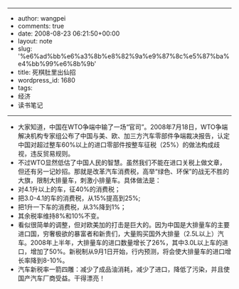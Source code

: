 - --
- author: wangpei
- comments: true
- date: 2008-08-23 06:21:50+00:00
- layout: note
- slug: '%e6%ad%bb%e6%a3%8b%e8%82%9a%e9%87%8c%e5%87%ba%e4%bb%99%e6%8b%9b'
- title: 死棋肚里出仙招
- wordpress_id: 1680
- tags:
- 经济
- 读书笔记
- --
- 大家知道，中国在WTO争端中输了一场“官司”。2008年7月18日，WTO争端解决机构专家组公布了中国与美、欧、加三方汽车零部件争端裁决报告，认定中国对超过整车60%以上的进口零部件按整车征税（25%）的做法构成歧视，违反贸易规则。 
- 不过WTO显然低估了中国人民的智慧。虽然我们不能在进口关税上做文章，但还有另一记妙招。那就是改革汽车消费税，高举“绿色、环保”的战无不胜的大旗，限制大排量车，刺激小排量车。具体做法是：
- 对4.1升以上的车，征40%的消费税；
- 把3.0-4.1的车的消费税，从15%提高到25%;
- 把1升一下车的消费税，从3%降到1%；
- 其余税率维持8%和10%不变。
- 看似很简单的调整，但对欧美加的打击是巨大的。因为中国是大排量车的主要进口国，穷奢极欲的暴富者和新贵们，大量购买国外大排量（2.5L以上）汽车。2008年上半年，大排量车的进口数量增长了26%，其中3.0L以上车的进口，增加了50%。新税制从9月1日开始，行内预测，将会使大排量车的进口增长率降到8-10%。
- 汽车新税率一箭四雕：减少了成品油消耗，减少了进口，降低了污染，并且使国产汽车厂商受益。干得漂亮！
